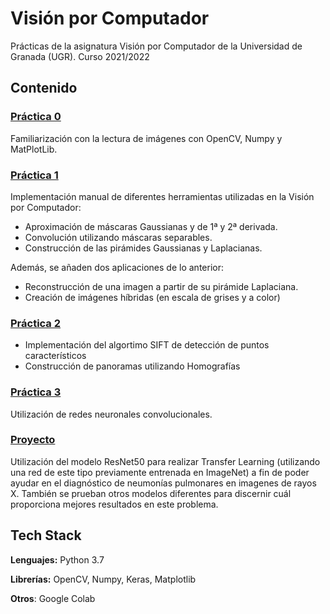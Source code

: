 # Visión por Computador

Prácticas de la asignatura Visión por Computador de la Universidad de Granada (UGR). Curso 2021/2022

## Contenido

### [Práctica 0](https://github.com/arkanto99/VisionPorComputador/tree/main/P0)
Familiarización con la lectura de imágenes con OpenCV, Numpy y MatPlotLib.

### [Práctica 1](https://github.com/arkanto99/VisionPorComputador/tree/main/P1)
Implementación manual de diferentes herramientas utilizadas en la Visión por Computador:
+   Aproximación de máscaras Gaussianas y de 1ª y 2ª derivada.
+   Convolución utilizando máscaras separables.
+   Construcción de las pirámides Gaussianas y Laplacianas.

Además, se añaden dos aplicaciones de lo anterior:
+   Reconstrucción de una imagen a partir de su pirámide Laplaciana.
+   Creación de imágenes híbridas (en escala de grises y a color)

### [Práctica 2](https://github.com/arkanto99/VisionPorComputador/tree/main/P2)
+   Implementación del algortimo SIFT de detección de puntos característicos
+   Construcción de panoramas utilizando Homografías

### [Práctica 3](https://github.com/arkanto99/VisionPorComputador/tree/main/P3)
Utilización de redes neuronales convolucionales.

### [Proyecto](https://github.com/arkanto99/VisionPorComputador/tree/main/Proyecto)
Utilización del modelo ResNet50 para realizar Transfer Learning
(utilizando una red de este tipo previamente entrenada en ImageNet) a fin de poder ayudar en el diagnóstico
de neumonías pulmonares en imagenes de rayos X. También se prueban  otros modelos
diferentes para discernir cuál proporciona mejores resultados en este problema.



## Tech Stack

**Lenguajes:** Python 3.7

**Librerías:** OpenCV, Numpy, Keras, Matplotlib

**Otros**: Google Colab


